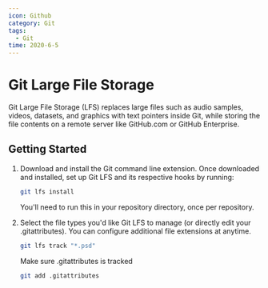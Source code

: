 ```yaml
---
icon: Github
category: Git
tags:
  - Git
time: 2020-6-5
---
```


# Git Large File Storage

Git Large File Storage (LFS) replaces large files such as audio samples, videos, datasets, and graphics with text pointers inside Git, while storing the file contents on a remote server like GitHub.com or GitHub Enterprise.

## Getting Started

1. Download and install the Git command line extension. Once downloaded and installed, set up Git LFS and its respective hooks by running:

   ```sh
   git lfs install
   ```

   You'll need to run this in your repository directory, once per repository.

2. Select the file types you'd like Git LFS to manage (or directly edit your .gitattributes). You can configure additional file extensions at anytime.

   ```sh
   git lfs track "*.psd"
   ```

   Make sure .gitattributes is tracked

   ```sh
   git add .gitattributes
   ```
